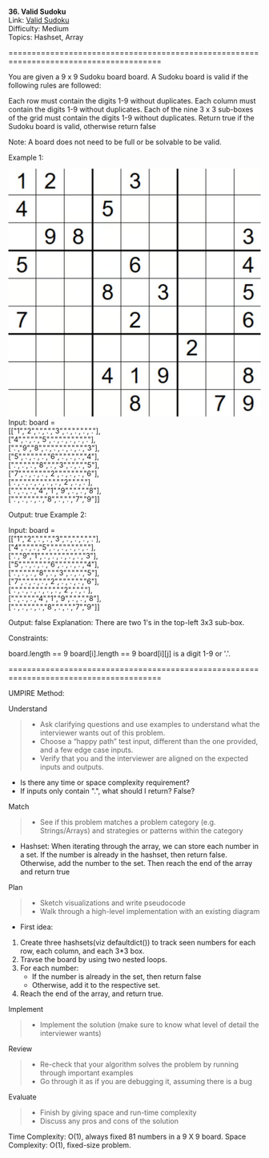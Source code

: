 **36. Valid Sudoku**  
Link: [Valid Sudoku](https://neetcode.io/problems/valid-sudoku?list=neetcode150)  
Difficulty: Medium  
Topics: Hashset, Array

=======================================================================================

You are given a 9 x 9 Sudoku board board. A Sudoku board is valid if the following rules are followed:

Each row must contain the digits 1-9 without duplicates.
Each column must contain the digits 1-9 without duplicates.
Each of the nine 3 x 3 sub-boxes of the grid must contain the digits 1-9 without duplicates.
Return true if the Sudoku board is valid, otherwise return false

Note: A board does not need to be full or be solvable to be valid.

Example 1:

![image](https://github.com/sherryfish321/Leetcode/blob/90f743d085b2cb2549b0ff098df5cfe52fb8541c/ArrayAndHashing/36.%20Valid%20Sudoku/sudoku.png)  
Input: board =   
[["1","2",".",".","3",".",".",".","."],  
 ["4",".",".","5",".",".",".",".","."],  
 [".","9","8",".",".",".",".",".","3"],  
 ["5",".",".",".","6",".",".",".","4"],  
 [".",".",".","8",".","3",".",".","5"],  
 ["7",".",".",".","2",".",".",".","6"],  
 [".",".",".",".",".",".","2",".","."],  
 [".",".",".","4","1","9",".",".","8"],  
 [".",".",".",".","8",".",".","7","9"]]  

Output: true
Example 2:

Input: board =   
[["1","2",".",".","3",".",".",".","."],  
 ["4",".",".","5",".",".",".",".","."],  
 [".","9","1",".",".",".",".",".","3"],  
 ["5",".",".",".","6",".",".",".","4"],  
 [".",".",".","8",".","3",".",".","5"],  
 ["7",".",".",".","2",".",".",".","6"],  
 [".",".",".",".",".",".","2",".","."],  
 [".",".",".","4","1","9",".",".","8"],  
 [".",".",".",".","8",".",".","7","9"]]  

Output: false
Explanation: There are two 1's in the top-left 3x3 sub-box.

Constraints:

board.length == 9
board[i].length == 9
board[i][j] is a digit 1-9 or '.'.

=======================================================================================

UMPIRE Method:

Understand
> - Ask clarifying questions and use examples to understand what the interviewer wants out of this problem.
> - Choose a “happy path” test input, different than the one provided, and a few edge case inputs.
> - Verify that you and the interviewer are aligned on the expected inputs and outputs.
- Is there any time or space complexity requirement?
- If inputs only contain ".", what should I return? False?
  
Match
> - See if this problem matches a problem category (e.g. Strings/Arrays) and strategies or patterns within the category
- Hashset: When iterating through the array, we can store each number in a set. If the number is already in the hashset, then return false. Otherwise, add the number to the set. Then reach the end of the array and return true

Plan
> - Sketch visualizations and write pseudocode
> - Walk through a high-level implementation with an existing diagram
- First idea:
1. Create three hashsets(viz defaultdict()) to track seen numbers for each row, each column, and each 3*3 box.
2. Travse the board by using two nested loops.
3. For each number:  
   - If the number is already in the set, then return false
   - Otherwise, add it to the respective set.
4. Reach the end of the array, and return true.

Implement
> - Implement the solution (make sure to know what level of detail the interviewer wants)

Review
> - Re-check that your algorithm solves the problem by running through important examples
> - Go through it as if you are debugging it, assuming there is a bug

Evaluate
> - Finish by giving space and run-time complexity
> - Discuss any pros and cons of the solution


Time Complexity: O(1), always fixed 81 numbers in a 9 X 9 board.
Space Complexity: O(1), fixed-size problem.

